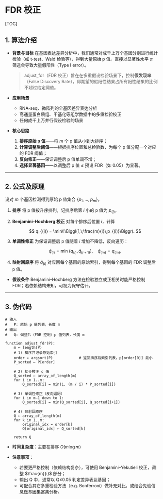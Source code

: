 # FDR 校正
[TOC]

## 1. 算法介绍

   * **背景与目标**
     在基因表达差异分析中，我们通常对成千上万个基因分别进行统计检验（如 t-test、Wald 检验等），得到大量原始 p 值。直接以显著性水平 $\alpha$ 筛选会导致大量假阳性（Type I error）。

     > adjust\_fdr（FDR 校正）旨在在多重假设检验场景下，控制**假发现率**（False Discovery Rate），即期望的假阳性结果占所有阳性结果的比例不超过给定阈值。

   * **应用场景**

     * RNA-seq、微阵列的全基因差异表达分析
     * 高通量蛋白质组、甲基化等组学数据中的多重检验校正
     * 任何成千上万并行假设检验的场景

   * **核心思路**

     1. **排序原始 p 值**——将 $m$ 个 p 值从小到大排序；
     2. **计算调整后阈值**——根据排序位置和总检验数，为每个 p 值分配一个对应的 FDR 阈值；
     3. **反向修正**——保证调整后 p 值单调不增；
     4. **选择显著基因**——以调整后 p 值 $\le$ 预设 FDR（如 0.05）为显著。

---

## 2. 公式及原理

   设对 $m$ 个基因检测得到原始 p 值集合 $\{p_1,\dots,p_m\}$。

   1. **排序**
      将 p 值按升序排列，记排序后第 $i$ 小的 p 值为 $p_{(i)}$。

   2. **Benjamini–Hochberg 校正**
      对每个排序后位置 $i$，计算

      $$
        q_{(i)} = \min\!\Biggl(1,\;\frac{m}{i}\,p_{(i)}\Biggr).
      $$

   3. **单调性修正**
      为保证调整后 p 值随着 $i$ 增加不降低，反向遍历：

      $$
        \tilde{q}_{(i)} = \min\!\bigl(q_{(i)},\,\tilde{q}_{(i+1)}\bigr),
        \quad \tilde{q}_{(m)} = q_{(m)}.
      $$

   4. **映射回原序**
      将 $\tilde{q}_{(i)}$ 对应回每个基因的原始索引，得到每个基因的 FDR 调整后 p 值。

   * **假设条件**
     Benjamini–Hochberg 方法在检验独立或正相关时能严格控制 FDR；若依赖结构未知，可视为保守估计。

---

## 3. 伪代码

```text
# 输入
#   P: 原始 p 值列表，长度 m
# 输出
#   Q: 调整后（FDR 控制）p 值列表，长度 m

function adjust_fdr(P):
    m ← length(P)
    # 1) 排序并记录原始索引
    order ← argsort(P)            # 返回排序后索引列表，p[order[0]] 最小
    P_sorted ← P[order]

    # 2) 初步校正 q 值
    Q_sorted ← array_of_length(m)
    for i in 1..m:
        Q_sorted[i] ← min(1, (m / i) * P_sorted[i])

    # 3) 单调性修正（反向遍历）
    for i in m−1 down to 1:
        Q_sorted[i] ← min(Q_sorted[i], Q_sorted[i+1])

    # 4) 映射回原序
    Q ← array_of_length(m)
    for k in 1..m:
        original_idx ← order[k]
        Q[original_idx] ← Q_sorted[k]

    return Q
```

* **时间复杂度**：主要在排序 $O(m\log m)$
* **注意事项**：

  * 若要更严格控制（依赖结构复杂），可使用 Benjamini–Yekutieli 校正，调整 $\frac{m}{i}$ 部分；
  * 输出 Q 中，通常以 Q$\le$0.05 判定差异表达基因；
  * 可配合其它多重检验方法（e.g. Bonferroni）做补充对比，或结合先验信息做基因集富集分析。
